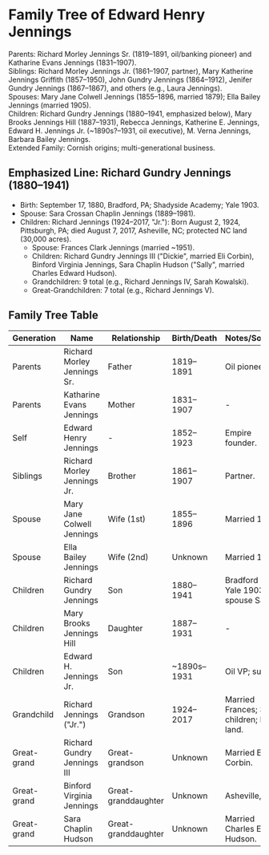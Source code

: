 # Family Tree of Edward Henry Jennings

Parents: Richard Morley Jennings Sr. (1819–1891, oil/banking pioneer) and Katharine Evans Jennings (1831–1907).  
Siblings: Richard Morley Jennings Jr. (1861–1907, partner), Mary Katherine Jennings Griffith (1857–1950), John Gundry Jennings (1864–1912), Jenifer Gundry Jennings (1867–1867), and others (e.g., Laura Jennings).  
Spouses: Mary Jane Colwell Jennings (1855–1896, married 1879); Ella Bailey Jennings (married 1905).  
Children: Richard Gundry Jennings (1880–1941, emphasized below), Mary Brooks Jennings Hill (1887–1931), Rebecca Jennings, Katherine E. Jennings, Edward H. Jennings Jr. (~1890s?–1931, oil executive), M. Verna Jennings, Barbara Bailey Jennings.  
Extended Family: Cornish origins; multi-generational business.

## Emphasized Line: Richard Gundry Jennings (1880–1941)
- Birth: September 17, 1880, Bradford, PA; Shadyside Academy; Yale 1903.
- Spouse: Sara Crossan Chaplin Jennings (1889–1981).
- Children: Richard Jennings (1924–2017, "Jr."): Born August 2, 1924, Pittsburgh, PA; died August 7, 2017, Asheville, NC; protected NC land (30,000 acres).
  - Spouse: Frances Clark Jennings (married ~1951).
  - Children: Richard Gundry Jennings III ("Dickie", married Eli Corbin), Binford Virginia Jennings, Sara Chaplin Hudson ("Sally", married Charles Edward Hudson).
  - Grandchildren: 9 total (e.g., Richard Jennings IV, Sarah Kowalski).
  - Great-Grandchildren: 7 total (e.g., Richard Jennings V).

## Family Tree Table
| Generation | Name                          | Relationship | Birth/Death          | Notes/Sources |
|------------|-------------------------------|--------------|----------------------|---------------|
| Parents   | Richard Morley Jennings Sr.   | Father       | 1819–1891           | Oil pioneer. |
| Parents   | Katharine Evans Jennings      | Mother       | 1831–1907           | - |
| Self      | Edward Henry Jennings         | -            | 1852–1923           | Empire founder. |
| Siblings  | Richard Morley Jennings Jr.   | Brother      | 1861–1907           | Partner. |
| Spouse    | Mary Jane Colwell Jennings    | Wife (1st)   | 1855–1896           | Married 1879. |
| Spouse    | Ella Bailey Jennings          | Wife (2nd)   | Unknown             | Married 1905. |
| Children  | Richard Gundry Jennings       | Son          | 1880–1941           | Bradford birth; Yale 1903; spouse Sara. |
| Children  | Mary Brooks Jennings Hill     | Daughter     | 1887–1931           | - |
| Children  | Edward H. Jennings Jr.        | Son          | ~1890s–1931         | Oil VP; suicide. |
| Grandchild| Richard Jennings ("Jr.")      | Grandson     | 1924–2017           | Married Frances; 3 children; NC land. |
| Great-grand| Richard Gundry Jennings III  | Great-grandson | Unknown          | Married Eli Corbin. |
| Great-grand| Binford Virginia Jennings    | Great-granddaughter | Unknown       | Asheville, NC. |
| Great-grand| Sara Chaplin Hudson          | Great-granddaughter | Unknown       | Married Charles E. Hudson. |
